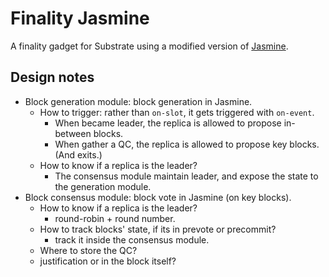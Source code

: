 # Finality Jasmine

A finality gadget for Substrate using a modified version of [Jasmine](https://github.com/fky2015/Jasmine).

## Design notes

- Block generation module: block generation in Jasmine.
  - How to trigger: rather than `on-slot`, it gets triggered with `on-event`.
    - When became leader, the replica is allowed to propose in-between blocks.
    - When gather a QC, the replica is allowed to propose key blocks. (And exits.)
  - How to know if a replica is the leader?
    - The consensus module maintain leader, and expose the state to the generation module.
- Block consensus module: block vote in Jasmine (on key blocks).
  - How to know if a replica is the leader?
    - round-robin + round number.
  - How to track blocks' state, if its in prevote or precommit?
    - track it inside the consensus module.
  - Where to store the QC?
  <!-- TODO: -->
    - justification or in the block itself?

